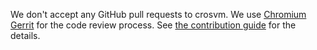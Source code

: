 We don't accept any GitHub pull requests to crosvm. We use
[Chromium Gerrit](https://chromium-review.googlesource.com/) for the code review process. See
[the contribution guide](https://crosvm.dev/book/contributing.html) for the details.
